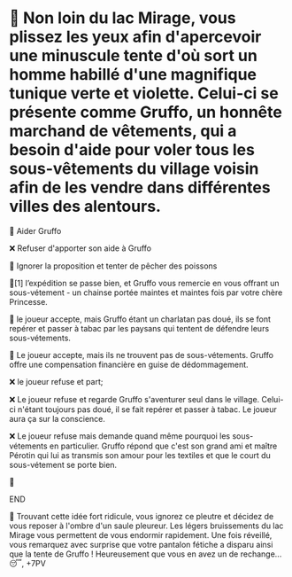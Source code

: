 # 👙 Non loin du lac Mirage, vous plissez les yeux afin d'apercevoir une minuscule tente d'où sort un homme habillé d'une magnifique tunique verte et violette. Celui-ci se présente comme Gruffo, un honnête marchand de vêtements, qui a besoin d'aide pour voler tous les sous-vêtements du village voisin afin de les vendre dans différentes villes des alentours.

🤝 Aider Gruffo 

❌ Refuser d'apporter son aide à Gruffo

🎣 Ignorer la proposition et tenter de pêcher des poissons


🤝[1]
l’expédition se passe bien, et Gruffo vous remercie en vous offrant un sous-vétement - un chainse portée maintes et maintes fois par votre chère Princesse.

🤝 le joueur accepte, mais Gruffo étant un charlatan pas doué, ils se font repérer et passer à tabac par les paysans qui tentent de défendre leurs sous-vétements.

🤝 Le joueur accepte, mais ils ne trouvent pas de sous-vétements. Gruffo offre une compensation financière en guise de dédommagement.

❌ le joueur refuse et part;

❌ Le joueur refuse et regarde Gruffo s'aventurer seul dans le village. Celui-ci n'étant toujours pas doué, il se fait repérer et passer à tabac. Le joueur aura ça sur la conscience.

❌ Le joueur refuse mais demande quand même pourquoi les sous-vétements en particulier. Gruffo répond que c'est son grand ami et maître Pérotin qui lui as transmis son amour pour les textiles et que le court du sous-vétement se porte bien.

🎣

END

👖 Trouvant cette idée fort ridicule, vous ignorez ce pleutre et décidez de vous reposer à l'ombre d'un saule pleureur. Les légers bruissements du lac Mirage vous permettent de vous endormir rapidement. Une fois réveillé, vous remarquez avec surprise que votre pantalon fétiche a disparu ainsi que la tente de Gruffo ! Heureusement que vous en avez un de rechange...
😴, +7PV
